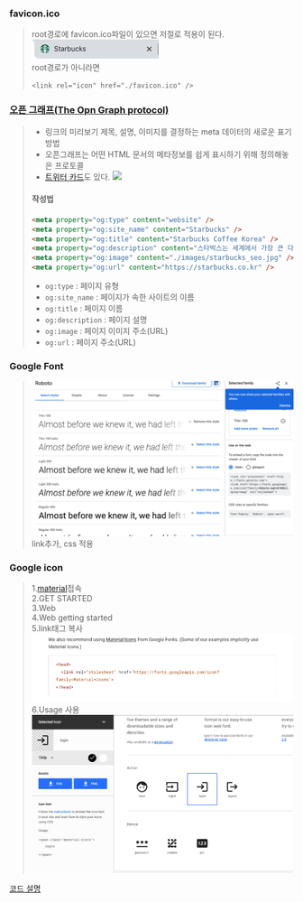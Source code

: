 ### favicon.ico
> root경로에 favicon.ico파일이 있으면 저절로 적용이 된다.  
> ![](../../md_image/favicon.png)  
> root경로가 아니라면   
>```
><link rel="icon" href="./favicon.ico" />
>```


### <a href = "https://ogp.me/">오픈 그래프(The Opn Graph protocol)</a>

> - 링크의 미리보기 제목, 설명, 이미지를 결정하는 meta 데이터의 새로운 표기 방법  
> - 오픈그래프는 어떤 HTML 문서의 메타정보를 쉽게 표시하기 위해 정의해놓은 프로토콜
> - <a href="https://developer.twitter.com/en/docs/twitter-for-websites/cards/guides/getting-started">트위터 카드</a>도 있다.
>![](https://raw.githubusercontent.com/ParkYoungWoong/starbucks-vanilla-app/master/_assets/kakao_og_example.jpg)
>
>#### 작성법
>```html
><meta property="og:type" content="website" />
><meta property="og:site_name" content="Starbucks" />
><meta property="og:title" content="Starbucks Coffee Korea" />
><meta property="og:description" content="스타벅스는 세계에서 가장 큰 다국적 커피 전문점으로, 64개국에서 총 23,187개의 매점을 운영하고 있습니다." />
><meta property="og:image" content="./images/starbucks_seo.jpg" />
><meta property="og:url" content="https://starbucks.co.kr" />
>```
>
>- ```og:type``` : 페이지 유형
>- ```og:site_name``` : 페이지가 속한 사이트의 이름
>- ```og:title``` : 페이지 이름
>- ```og:description``` : 페이지 설명
>- ```og:image``` : 페이지 이미지 주소(URL)
>- ```og:url``` : 페이지 주소(URL)

### Google Font
>![](../../md_image/google-font.png)
>link추가, css 적용

### Google icon
>1.<a href ="https://material.io/">material</a>접속  
>2.GET STARTED  
>3.Web  
>4.Web getting started  
>5.link태그 복사
>![](../../md_image/google-icon.png)
>6.Usage 사용
>![](../../md_image/google-icon2.png) 

<a href="https://github.com/Jiyong95/Frontend-/blob/main/project/starbucks/README/README1.md"> 코드 설명 </a>
